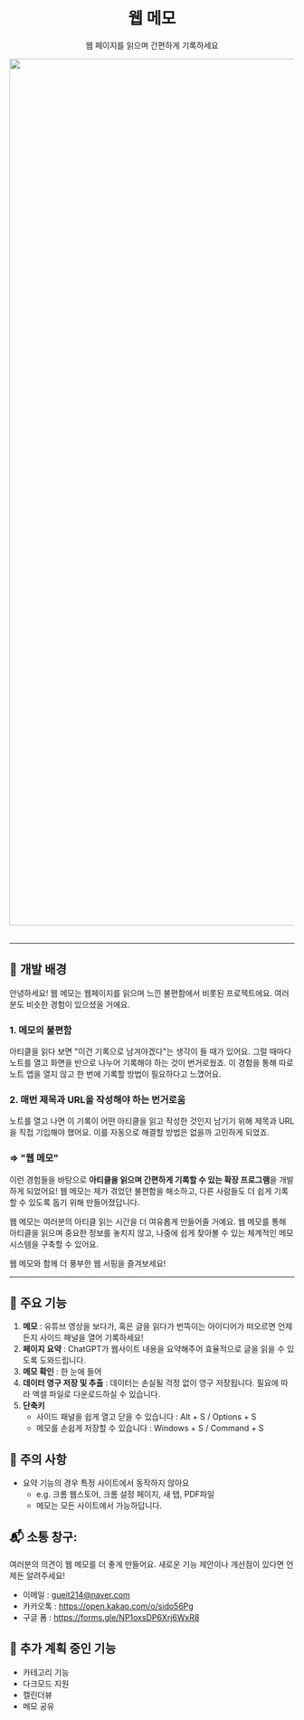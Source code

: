 
<div align='center'>
   <h1>웹 메모</h1>
   <p>웹 페이지를 읽으며 간편하게 기록하세요</p>
   <div>
      <img width="1533" alt="image" src="https://github.com/user-attachments/assets/3efac82f-d7eb-457c-a092-7472d9628b1c" />
   </div>
   <br />
</div>

---

## 🤔 개발 배경

안녕하세요! 웹 메모는 웹페이지를 읽으며 느낀 불편함에서 비롯된 프로젝트에요. 여러분도 비슷한 경험이 있으셨을 거에요.

### 1. 메모의 불편함

아티클을 읽다 보면 "이건 기록으로 남겨야겠다"는 생각이 들 때가 있어요. 그럴 때마다 노트를 열고 화면을 반으로 나누어 기록해야 하는 것이 번거로웠죠. 이 경험을 통해 따로 노트 앱을 열지 않고 한 번에 기록할 방법이 필요하다고 느꼈어요.

### 2. 매번 제목과 URL을 작성해야 하는 번거로움

노트를 열고 나면 이 기록이 어떤 아티클을 읽고 작성한 것인지 남기기 위해 제목과 URL을 직접 기입해야 했어요. 이를 자동으로 해결할 방법은 없을까 고민하게 되었죠.

### ⇒ "웹 메모"

이런 경험들을 바탕으로 **아티클을 읽으며 간편하게 기록할 수 있는 확장 프로그램**을 개발하게 되었어요! 웹 메모는 제가 겪었던 불편함을 해소하고, 다른 사람들도 더 쉽게 기록할 수 있도록 돕기 위해 만들어졌답니다.

웹 메모는 여러분의 아티클 읽는 시간을 더 여유롭게 만들어줄 거예요. 웹 메모를 통해 아티클을 읽으며 중요한 정보를 놓치지 않고, 나중에 쉽게 찾아볼 수 있는 체계적인 메모 시스템을 구축할 수 있어요.

웹 메모와 함께 더 풍부한 웹 서핑을 즐겨보세요!

---

## 📝 주요 기능

1. **메모** : 유튜브 영상을 보다가, 혹은 글을 읽다가 번뜩이는 아이디어가 떠오르면 언제든지 사이드 패널을 열어 기록하세요!
2. **페이지 요약** : ChatGPT가 웹사이트 내용을 요약해주어 효율적으로 글을 읽을 수 있도록 도와드립니다.
3. **메모 확인** : 한 눈에 들어
4. **데이터 영구 저장 및 추출** : 데이터는 손실될 걱정 없이 영구 저장됩니다. 필요에 따라 엑셀 파일로 다운로드하실 수 있습니다.
5. **단축키** 
    - 사이드 패널을 쉽게 열고 닫을 수 있습니다 : Alt + S / Options + S
    - 메모를 손쉽게 저장할 수 있습니다 : Windows + S / Command + S

## 🚨 주의 사항

- 요약 기능의 경우 특정 사이트에서 동작하지 않아요
    - e.g. 크롬 웹스토어, 크롬 설정 페이지, 새 탭, PDF파일
    - 메모는 모든 사이트에서 가능하답니다.


## 📬 소통 창구:

여러분의 의견이 웹 메모를 더 좋게 만들어요. 새로운 기능 제안이나 개선점이 있다면 언제든 알려주세요!

- 이메일 : [gueit214@naver.com](mailto:gueit214@naver.com)
- 카카오톡 : https://open.kakao.com/o/sido56Pg
- 구글 폼 : https://forms.gle/NP1oxsDP6Xrj6WxR8

## **🤔 추가 계획 중인 기능**

- 카테고리 기능
- 다크모드 지원
- 캘린더뷰
- 메모 공유
